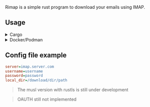Rimap is a simple rust program to download your emails using IMAP.

## Usage

<details>
  <summary>Cargo</summary>

```sh
# Clone repository
cargo run -- config_file_path
```
> You need openssl
</details>


<details>
  <summary>Docker/Podman</summary>

```sh
# Clone repository
sh scripts/create_docker_glibc_image.sh # generate image with binary inside
sh scripts/run_docker_glibc_container.sh <config_file> # run docker container
```
> You need docker or podman
</details>


## Config file example
```ini
server=imap.server.com
username=username
password=password
local_dir=/download/dir/path
```

> The musl version with rustls is still under development

> OAUTH still not implemented
